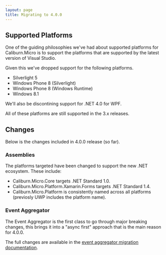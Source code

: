 ```yaml
---
layout: page
title: Migrating to 4.0.0
---
```


## Supported Platforms

One of the guiding philosophies we've had about supported platforms for Caliburn.Micro is to support the platforms that are supported by the latest version of Visual Studio.

Given this we've dropped support for the following platforms.

- Silverlight 5
- Windows Phone 8 (Silverlight)
- Windows Phone 8 (Windows Runtime)
- Windows 8.1

We'll also be discontining support for .NET 4.0 for WPF.

All of these platforms are still supported in the 3.x releases.

## Changes

Below is the changes included in 4.0.0 release (so far).

### Assemblies

The platforms targeted have been changed to support the new .NET ecosystem. These include:

- Caliburn.Micro.Core targets .NET Standard 1.0.
- Caliburn.Micro.Platform.Xamarin.Forms targets .NET Standard 1.4.
- Caliburn.Micro.Platform is consistently named across all platforms (previosly UWP includes the platform name).


### Event Aggregator

The Event Aggregator is the first class to go through major breaking changes, this brings it into a "async first" approach that is the main reason for 4.0.0.

The full changes are available in the [event aggregator migration documentation](./documentation/4.0.0/event-aggregator).